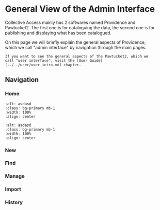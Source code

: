 # General View of the Admin Interface

Collective Access mainly has 2 softwares named Providence and Pawtucket2. The first one is for cataloguing the data, the second one is for publishing and displaying what has been catalogued. 

On this page we will briefly explain the general aspects of Providence, which we call "admin interface" by navigation through the main pages. 

```{note}
If you want to see the general aspects of the Pawtucket2, which we call "user interface", visit the [User Guide](../../user/user_intro.md) chapter. 
```

## Navigation


### Home

```{image} ../../../../_static/images/user_documentation/admin/AdminUI_Home_01.JPG
:alt: asdasd
:class: bg-primary mb-1
:width: 100%
:align: center
```

```{image} ../../../../_static/images/user_documentation/admin/test.JPG
:alt: asdasd
:class: bg-primary mb-1
:width: 100%
:align: center
```

### New

### Find

### Manage

### Import

### History